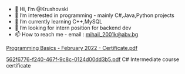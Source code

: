 - 👋 Hi, I’m @Krushovski
- 👀 I’m interested in programming - mainly C#,Java,Python projects
- 🌱 I’m currently learning C++,MySQL
- 💞️ I’m looking for intern position for backend dev 
- 📫 How to reach me - email : mihail_2001k@abv.bg

<!---
Krushovski/Krushovski is a ✨ special ✨ repository because its `README.md` (this file) appears on your GitHub profile.
You can click the Preview link to take a look at your changes.
--->
[Programming Basics - February 2022 - Certificate.pdf](https://github.com/Krushovski/Krushovski/files/14451502/Programming.Basics.-.February.2022.-.Certificate.pdf)

[562f6776-f240-467f-9c8c-0124d00dd3b5.pdf](https://github.com/Krushovski/Krushovski/files/14451546/562f6776-f240-467f-9c8c-0124d00dd3b5.pdf)
C# Intermediate course certificate
